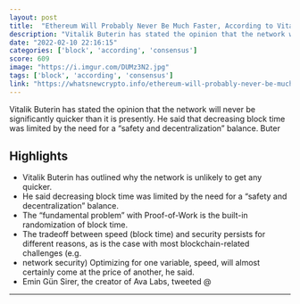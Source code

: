 ```yaml
---
layout: post
title:  "Ethereum Will Probably Never Be Much Faster, According to Vitalik Buterin"
description: "Vitalik Buterin has stated the opinion that the network will never be significantly quicker than it is presently. He said that decreasing block time was limited by the need for a “safety and decentralization” balance. Buter"
date: "2022-02-10 22:16:15"
categories: ['block', 'according', 'consensus']
score: 609
image: "https://i.imgur.com/DUMz3N2.jpg"
tags: ['block', 'according', 'consensus']
link: "https://whatsnewcrypto.info/ethereum-will-probably-never-be-much-faster-according-to-vitalik-buterin/"
---
```


Vitalik Buterin has stated the opinion that the network will never be significantly quicker than it is presently. He said that decreasing block time was limited by the need for a “safety and decentralization” balance. Buter

## Highlights

- Vitalik Buterin has outlined why the network is unlikely to get any quicker.
- He said decreasing block time was limited by the need for a “safety and decentralization” balance.
- The “fundamental problem” with Proof-of-Work is the built-in randomization of block time.
- The tradeoff between speed (block time) and security persists for different reasons, as is the case with most blockchain-related challenges (e.g.
- network security) Optimizing for one variable, speed, will almost certainly come at the price of another, he said.
- Emin Gün Sirer, the creator of Ava Labs, tweeted @

---
